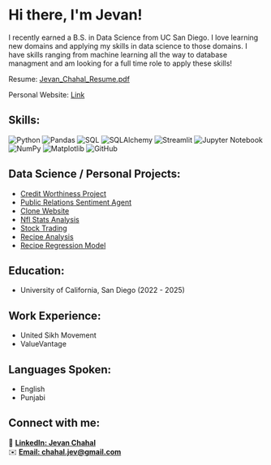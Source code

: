 <h1>Hi there, I'm Jevan! </h1>
I recently earned a B.S. in Data Science from UC San Diego. I love learning new domains and applying my skills in data science to those domains. I have skills ranging from machine learning all the way to database managment and am looking for a full time role to apply these skills!



Resume: [Jevan_Chahal_Resume.pdf](https://github.com/JevanC/JevanChahal/issues/1#issue-3101991108)



Personal Website: [Link](https://jevanc.github.io/portfolio_website/)


<h2>Skills:</h2>

![Python](https://img.shields.io/badge/python-3670A0?style=for-the-badge&logo=python&logoColor=ffdd54)
![Pandas](https://img.shields.io/badge/pandas-%23150458.svg?style=for-the-badge&logo=pandas&logoColor=white)
![SQL](https://img.shields.io/badge/postgresql-4169e1?style=for-the-badge&logo=postgresql&logoColor=white)
![SQLAlchemy](https://img.shields.io/badge/sqlalchemy-4169e1?style=for-the-badge&logo=sqlalchemy&logoColor=white)
![Streamlit](https://img.shields.io/badge/streamlit-4169e1?style=for-the-badge&logo=streamlit&logoColor=white)
![Jupyter Notebook](https://img.shields.io/badge/jupyter-%23FA0F00.svg?style=for-the-badge&logo=jupyter&logoColor=white)
![NumPy](https://img.shields.io/badge/numpy-%23013243.svg?style=for-the-badge&logo=numpy&logoColor=white)
![Matplotlib](https://img.shields.io/badge/Matplotlib-%23ffffff.svg?style=for-the-badge&logo=Matplotlib&logoColor=black)
![GitHub](https://img.shields.io/badge/github-%23121011.svg?style=for-the-badge&logo=github&logoColor=white)

<h2>Data Science / Personal Projects:</h2>

- [Credit Worthiness Project](https://github.com/JevanC/JevanChahal/issues/2#issue-3102013005)
- [Public Relations Sentiment Agent](https://github.com/JevanC/news-analyst-agent)
- [Clone Website](https://github.com/JevanC/clone-website)
- [Nfl Stats Analysis](https://github.com/JevanC/nfl-stats)
- [Stock Trading](https://github.com/JevanC/Stock-Trading)
- [Recipe Analysis](https://leogeon.github.io/RecipeAnalysis/)
- [Recipe Regression Model](https://leogeon.github.io/Recipe-Machine-Learning-Model/)


<h2>Education:</h2>

- University of California, San Diego (2022 - 2025)

<h2>Work Experience:</h2>

- United Sikh Movement
- ValueVantage

<h2>Languages Spoken:</h2>

- English
- Punjabi

<h2>Connect with me:</h2>

🔵 [**LinkedIn: Jevan Chahal**](https://www.linkedin.com/in/jevan-chahal/)  
✉️ [**Email: chahal.jev@gmail.com**](mailto:chahal.jev@gmail.com)

